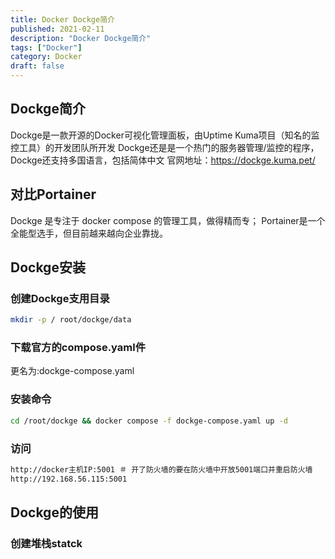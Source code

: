 ```yaml
---
title: Docker Dockge简介
published: 2021-02-11
description: "Docker Dockge简介"
tags: ["Docker"]
category: Docker
draft: false
--- 
```

## Dockge简介

Dockge是一款开源的Docker可视化管理面板，由Uptime Kuma项目（知名的监控工具）的开发团队所开发
Dockge还是是一个热门的服务器管理/监控的程序，Dockge还支持多国语言，包括简体中文
官网地址：https://dockge.kuma.pet/

## 对比Portainer

Dockge 是专注于 docker compose 的管理工具，做得精而专；
Portainer是一个全能型选手，但目前越来越向企业靠拢。

## Dockge安装

### 创建Dockge支用目录

```bash
mkdir -p / root/dockge/data
```

### 下载官方的compose.yaml件

更名为:dockge-compose.yaml

### 安装命令

```bash
cd /root/dockge && docker compose -f dockge-compose.yaml up -d
```

### 访问

```bash
http://docker主机IP:5001 ＃ 开了防火墙的要在防火墙中开放5001端口并重启防火墙
http://192.168.56.115:5001
```

## Dockge的使用

### 创建堆栈statck

